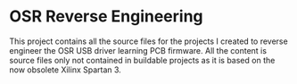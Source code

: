 # OSR Reverse Engineering
This project contains all the source files for the projects I created to reverse engineer the OSR USB driver learning PCB firmware.  All the content is source files only not contained in buildable projects as it is based on the now obsolete Xilinx Spartan 3.
